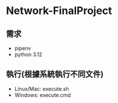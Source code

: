 # Network-FinalProject
## 需求
- pipenv
- python 3.12
## 執行(根據系統執行不同文件)
- Linux/Mac: execute.sh
- Windows: execute.cmd
